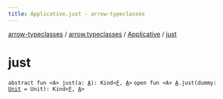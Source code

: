 ```yaml
---
title: Applicative.just - arrow-typeclasses
---
```


[arrow-typeclasses](../../index.html) / [arrow.typeclasses](../index.html) / [Applicative](index.html) / [just](./just.html)

# just

`abstract fun <A> just(a: `[`A`](just.html#A)`): Kind<`[`F`](index.html#F)`, `[`A`](just.html#A)`>`
`open fun <A> `[`A`](just.html#A)`.just(dummy: `[`Unit`](https://kotlinlang.org/api/latest/jvm/stdlib/kotlin/-unit/index.html)` = Unit): Kind<`[`F`](index.html#F)`, `[`A`](just.html#A)`>`